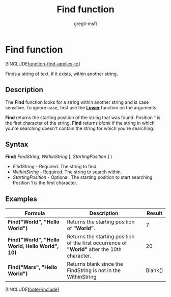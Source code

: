 ﻿---
title: Find function
description: Reference information including syntax and examples for the Find function.
author: gregli-msft

ms.topic: reference
ms.custom: canvas
ms.reviewer: mkaur
ms.date: 6/10/2024
ms.subservice: power-fx
ms.author: gregli
search.audienceType:
  - maker
contributors:
  - gregli-msft
  - mduelae
  - gregli
no-loc: ["Find"]
---

# Find function
[!INCLUDE[function-find-applies-to](includes/function-find-applies-to.md)]



Finds a string of text, if it exists, within another string.

## Description

The **Find** function looks for a string within another string and is case sensitive. To ignore case, first use the **[Lower](function-lower-upper-proper.md)** function on the arguments.

**Find** returns the starting position of the string that was found. Position 1 is the first character of the string. **Find** returns _blank_ if the string in which you're searching doesn't contain the string for which you're searching.

## Syntax

**Find**( _FindString_, _WithinString_ [, *StartingPosition* ] )

- _FindString_ - Required. The string to find.
- _WithinString_ - Required. The string to search within.
- _StartingPosition_ - Optional. The starting position to start searching. Position 1 is the first character.

## Examples

| Formula                                          | Description                                                                    | Result                                                                                                         |
| ------------------------------------------------ | ------------------------------------------------------------------------------ | -------------------------------------------------------------------------------------------------------------- |
| **Find("World", "Hello World")**                  | Returns the starting position of **"World"**.                                      | 7                                                                         |
| **Find("World", "Hello World, Hello World", 10)** | Returns the starting position of the first occurrence of **"World"** after the 10th character. | 20                                                                         |
| **Find("Mars", "Hello World")**                   | Returns blank since the FindString is not in the WithinString                   | Blank()                                                                        |


[!INCLUDE[footer-include](../../includes/footer-banner.md)]








































































































































